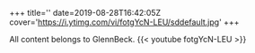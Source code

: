 +++
title=''
date=2019-08-28T16:42:05Z
cover='https://i.ytimg.com/vi/fotgYcN-LEU/sddefault.jpg'
+++

All content belongs to GlennBeck.
{{< youtube fotgYcN-LEU >}}
